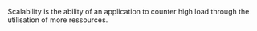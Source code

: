 Scalability is the ability of an application to counter high load through the utilisation of more ressources.